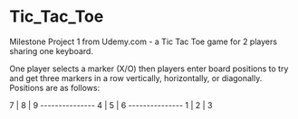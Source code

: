 # Tic_Tac_Toe
Milestone Project 1 from Udemy.com - a Tic Tac Toe game for 2 players sharing one keyboard.

One player selects a marker (X/O) then players enter board positions to try and get three markers in a row vertically, horizontally, or diagonally.
Positions are as follows:

   7  |  8  |  9
  \---------------
   4  |  5  |  6
  \---------------
   1  |  2  |  3

